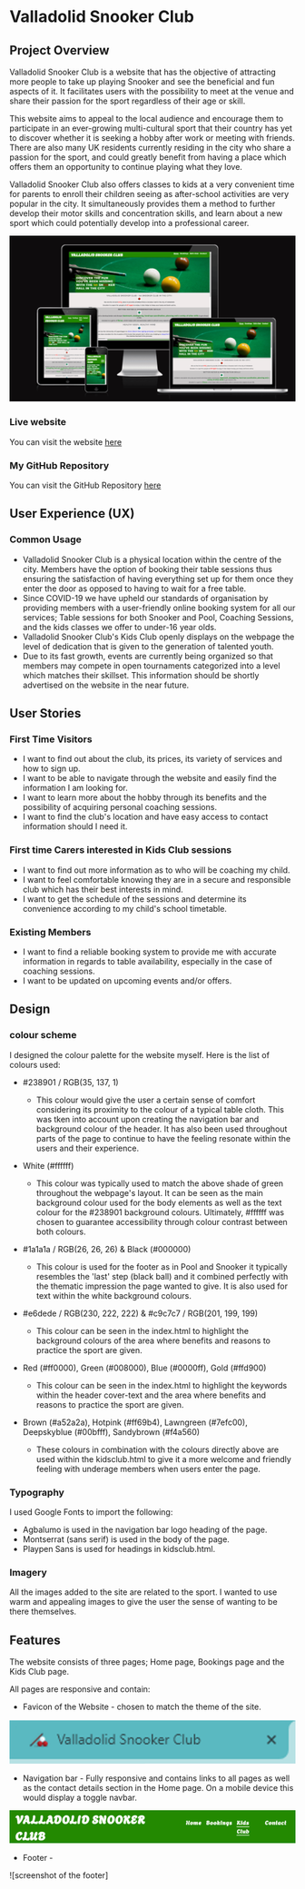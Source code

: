 # Valladolid Snooker Club
## Project Overview
Valladolid Snooker Club is a website that has the objective of attracting more people to take up playing Snooker and see the beneficial and fun aspects of it.  It facilitates users with the possibility to meet at the venue and share their passion for the sport regardless of their age or skill.

This website aims to appeal to the local audience and encourage them to participate in an ever-growing multi-cultural sport that their country has yet to discover whether it is seeking a hobby after work or meeting with friends.  There are also many UK residents currently residing in the city who share a passion for the sport, and could greatly benefit from having a place which offers them an opportunity to continue playing what they love.

Valladolid Snooker Club also offers classes to kids at a very convenient time for parents to enroll their children seeing as after-school activities are very popular in the city. It simultaneously provides them a method to further develop their motor skills and concentration skills, and learn about a new sport which could potentially develop into a professional career.

![screenshot of site on amiresponsive](documentation/amiresponsive-snooker-img.png)

### Live website
You can visit the website [here](https://jonathandussot.github.io/valladolid-snooker-club/)

### My GitHub Repository
You can visit the GitHub Repository [here](https://github.com/JonathanDussot/valladolid-snooker-club)

## User Experience (UX)

### Common Usage

- Valladolid Snooker Club is a physical location within the centre of the city.  Members have the option of booking their table sessions thus ensuring the satisfaction of having everything set up for them once they enter the door as opposed to having to wait for a free table.  
- Since COVID-19 we have upheld our standards of organisation by providing members with a user-friendly online booking system for all our services; Table sessions for both Snooker and Pool, Coaching Sessions, and the kids classes we offer to under-16 year olds.
- Valladolid Snooker Club's Kids Club openly displays on the webpage the level of dedication that is given to the generation of talented youth.
- Due to its fast growth, events are currently being organized so that members may compete in open tournaments categorized into a level which matches their skillset. This information should be shortly advertised on the website in the near future.

## User Stories

### First Time Visitors

- I want to find out about the club, its prices, its variety of services and how to sign up.
- I want to be able to navigate through the website and easily find the information I am looking for.
- I want to learn more about the hobby through its benefits and the possibility of acquiring personal coaching sessions.
- I want to find the club's location and have easy access to contact information should I need it.

### First time Carers interested in Kids Club sessions

- I want to find out more information as to who will be coaching my child.
- I want to feel comfortable knowing they are in a secure and responsible club which has their best interests in mind.
- I want to get the schedule of the sessions and determine its convenience according to my child's school timetable.

### Existing Members

- I want to find a reliable booking system to provide me with accurate information in regards to table availability, especially in the case of coaching sessions.
- I want to be updated on upcoming events and/or offers.

## Design

### colour scheme

I designed the colour palette for the website myself.  Here is the list of colours used:

- #238901 / RGB(35, 137, 1)

  - This colour would give the user a certain sense of comfort considering its proximity to the colour of a typical table cloth.  This was tken into account upon creating the navigation bar and background colour of the header.  It has also been used throughout parts of the page to continue to have the feeling resonate within the users and their experience.

- White (#ffffff)

  - This colour was typically used to match the above shade of green throughout the webpage's layout. It can be seen as the main background colour used for the body elements as well as the text colour for the #238901 background colours.  Ultimately, #ffffff was chosen to guarantee accessibility through colour contrast between both colours.

- #1a1a1a / RGB(26, 26, 26) & Black (#000000)

  - This colour is used for the footer as in Pool and Snooker it typically resembles the 'last' step (black ball) and it combined perfectly with the thematic impression the page wanted to give.  It is also used for text within the white background colours.

- #e6dede / RGB(230, 222, 222) & #c9c7c7 / RGB(201, 199, 199)

  - This colour can be seen in the index.html to highlight the background colours of the area where benefits and reasons to practice the sport are given.

- Red (#ff0000), Green (#008000), Blue (#0000ff), Gold (#ffd900)

  - This colour can be seen in the index.html to highlight the keywords within the header cover-text and the area where benefits and reasons to practice the sport are given.

- Brown (#a52a2a), Hotpink (#ff69b4), Lawngreen (#7efc00), Deepskyblue (#00bfff), Sandybrown (#f4a560)

  - These colours in combination with the colours directly above are used within the kidsclub.html to give it a more welcome and friendly feeling with underage members when users enter the page.

### Typography

I used Google Fonts to import the following:

- Agbalumo is used in the navigation bar logo heading of the page.
- Montserrat (sans serif) is used in the body of the page.
- Playpen Sans is used for headings in kidsclub.html.

### Imagery

All the images added to the site are related to the sport. I wanted to use warm and appealing images to give the user the sense of wanting to be there themselves.

## Features

The website consists of three pages; Home page, Bookings page and the Kids Club page.

All pages are responsive and contain:

* Favicon of the Website - chosen to match the theme of the site.

![screenhot of the favicon](documentation/favicon-img.png)

* Navigation bar - Fully responsive and contains links to all pages as well as the contact details section in the Home page.  On a mobile device this would display a toggle navbar.

![screenshot of the navigation bar](documentation/navbar-img.png)

* Footer - 

![screenshot of the footer]